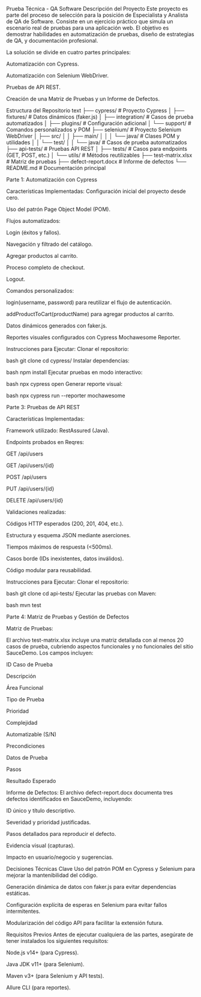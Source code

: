 Prueba Técnica - QA Software
Descripción del Proyecto
Este proyecto es parte del proceso de selección para la posición de Especialista y Analista de QA de Software. Consiste en un ejercicio práctico que simula un escenario real de pruebas para una aplicación web. El objetivo es demostrar habilidades en automatización de pruebas, diseño de estrategias de QA, y documentación profesional.

La solución se divide en cuatro partes principales:

Automatización con Cypress.

Automatización con Selenium WebDriver.

Pruebas de API REST.

Creación de una Matriz de Pruebas y un Informe de Defectos.

Estructura del Repositorio
text
├── cypress/                  # Proyecto Cypress
│   ├── fixtures/             # Datos dinámicos (faker.js)
│   ├── integration/          # Casos de prueba automatizados
│   ├── plugins/              # Configuración adicional
│   └── support/              # Comandos personalizados y POM
├── selenium/                 # Proyecto Selenium WebDriver
│   ├── src/
│   │   ├── main/
│   │   │   └── java/         # Clases POM y utilidades
│   │   └── test/
│   │       └── java/         # Casos de prueba automatizados
├── api-tests/                # Pruebas API REST
│   ├── tests/                # Casos para endpoints (GET, POST, etc.)
│   └── utils/                # Métodos reutilizables
├── test-matrix.xlsx          # Matriz de pruebas
├── defect-report.docx        # Informe de defectos
└── README.md                 # Documentación principal


Parte 1: Automatización con Cypress

Características Implementadas:
Configuración inicial del proyecto desde cero.

Uso del patrón Page Object Model (POM).

Flujos automatizados:

Login (éxitos y fallos).

Navegación y filtrado del catálogo.

Agregar productos al carrito.

Proceso completo de checkout.

Logout.

Comandos personalizados:

login(username, password) para reutilizar el flujo de autenticación.

addProductToCart(productName) para agregar productos al carrito.

Datos dinámicos generados con faker.js.

Reportes visuales configurados con Cypress Mochawesome Reporter.

Instrucciones para Ejecutar:
Clonar el repositorio:

bash
git clone <repositorio>
cd cypress/
Instalar dependencias:

bash
npm install
Ejecutar pruebas en modo interactivo:

bash
npx cypress open
Generar reporte visual:

bash
npx cypress run --reporter mochawesome



Parte 3: Pruebas de API REST

Características Implementadas:

Framework utilizado: RestAssured (Java).

Endpoints probados en Reqres:

GET /api/users

GET /api/users/{id}

POST /api/users

PUT /api/users/{id}

DELETE /api/users/{id}

Validaciones realizadas:

Códigos HTTP esperados (200, 201, 404, etc.).

Estructura y esquema JSON mediante aserciones.

Tiempos máximos de respuesta (<500ms).

Casos borde (IDs inexistentes, datos inválidos).

Código modular para reusabilidad.

Instrucciones para Ejecutar:
Clonar el repositorio:

bash
git clone <repositorio>
cd api-tests/
Ejecutar las pruebas con Maven:

bash
mvn test



Parte 4: Matriz de Pruebas y Gestión de Defectos

Matriz de Pruebas:

El archivo test-matrix.xlsx incluye una matriz detallada con al menos 20 casos de prueba, cubriendo aspectos funcionales y no funcionales del sitio SauceDemo. Los campos incluyen:

ID Caso de Prueba

Descripción

Área Funcional

Tipo de Prueba

Prioridad

Complejidad

Automatizable (S/N)

Precondiciones

Datos de Prueba

Pasos

Resultado Esperado

Informe de Defectos:
El archivo defect-report.docx documenta tres defectos identificados en SauceDemo, incluyendo:

ID único y título descriptivo.

Severidad y prioridad justificadas.

Pasos detallados para reproducir el defecto.

Evidencia visual (capturas).

Impacto en usuario/negocio y sugerencias.

Decisiones Técnicas Clave
Uso del patrón POM en Cypress y Selenium para mejorar la mantenibilidad del código.

Generación dinámica de datos con faker.js para evitar dependencias estáticas.

Configuración explícita de esperas en Selenium para evitar fallos intermitentes.

Modularización del código API para facilitar la extensión futura.

Requisitos Previos
Antes de ejecutar cualquiera de las partes, asegúrate de tener instalados los siguientes requisitos:

Node.js v14+ (para Cypress).

Java JDK v11+ (para Selenium).

Maven v3+ (para Selenium y API tests).

Allure CLI (para reportes).